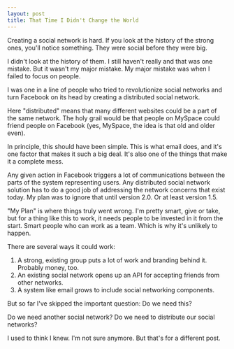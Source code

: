 ```yaml
---
layout: post
title: That Time I Didn't Change the World
---
```


Creating a social network is hard. If you look at the history of the strong ones, you'll notice something. They were social before they were big.

I didn't look at the history of them. I still haven't really and that was one mistake. But it wasn't my major mistake. My major mistake was 
when I failed to focus on people.

I was one in a line of people who tried to revolutionize social networks and turn Facebook on its head by creating a distributed social network.

Here "distributed" means that many different websites could be a part of the same network. The holy grail would be that people on MySpace
could friend people on Facebook (yes, MySpace, the idea is that old and older even).

In principle, this should have been simple. This is what email does, and it's one factor that makes it such a big deal. It's also one
of the things that make it a complete mess.

Any given action in Facebook triggers a lot of communications between the parts of the system representing users. Any distributed social network 
solution has to do a good job of addressing the network concerns that exist today. My plan was to ignore that until version 2.0. Or at least 
version 1.5.

"My Plan" is where things truly went wrong. I'm pretty smart, give or take, but for a thing like this to work, it needs people to be invested in it
from the start. Smart people who can work as a team. Which is why it's unlikely to happen.

There are several ways it could work:

<ol>
  <li>A strong, existing group puts a lot of work and branding behind it. Probably money, too.</li>
  <li>An existing social network opens up an API for accepting friends from other networks.</li>
  <li>A system like email grows to include social networking components.</li>
</ol>

But so far I've skipped the important question: Do we need this?

Do we need another social network? Do we need to distribute our social networks?

I used to think I knew. I'm not sure anymore. But that's for a different post.
